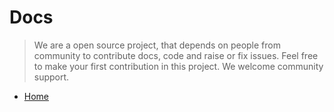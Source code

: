 # Docs

> We are a open source project, that depends on people from community to contribute docs, code and raise or fix issues. Feel free to make your first contribution in this project. We welcome community support.

- [Home](/docs/home.md)
